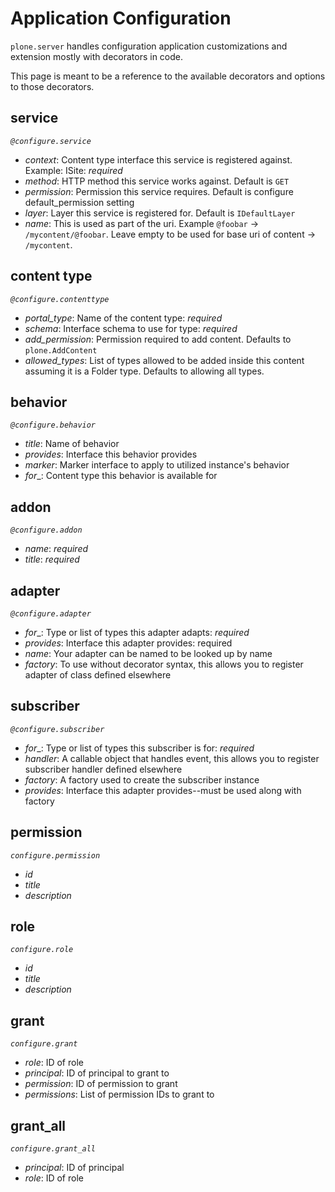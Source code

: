 # Application Configuration

`plone.server` handles configuration application customizations and extension
mostly with decorators in code.

This page is meant to be a reference to the available decorators and options
to those decorators.


## service

*`@configure.service`*

* _context_: Content type interface this service is registered against. Example: ISite: *required*
* _method_: HTTP method this service works against. Default is `GET`
* _permission_: Permission this service requires. Default is configure default_permission setting
* _layer_: Layer this service is registered for. Default is `IDefaultLayer`
* _name_: This is used as part of the uri. Example `@foobar` -> `/mycontent/@foobar`. Leave empty to be used for base uri of content -> `/mycontent`.


## content type

*`@configure.contenttype`*

* _portal_type_: Name of the content type: *required*
* _schema_: Interface schema to use for type: *required*
* _add_permission_: Permission required to add content. Defaults to `plone.AddContent`
* _allowed_types_: List of types allowed to be added inside this content assuming it is a Folder type. Defaults to allowing all types.


## behavior

*`@configure.behavior`*

* _title_: Name of behavior
* _provides_: Interface this behavior provides
* _marker_: Marker interface to apply to utilized instance's behavior
* _for__: Content type this behavior is available for


## addon

*`@configure.addon`*

* _name_: *required*
* _title_: *required*


## adapter

*`@configure.adapter`*

* _for__: Type or list of types this adapter adapts: *required*
* _provides_: Interface this adapter provides: required
* _name_: Your adapter can be named to be looked up by name
* _factory_: To use without decorator syntax, this allows you to register adapter of class defined elsewhere


## subscriber

*`@configure.subscriber`*

* _for__: Type or list of types this subscriber is for: *required*
* _handler_: A callable object that handles event, this allows you to register subscriber handler defined elsewhere
* _factory_: A factory used to create the subscriber instance
* _provides_: Interface this adapter provides--must be used along with factory


## permission

*`configure.permission`*

* _id_
* _title_
* _description_


## role

*`configure.role`*

* _id_
* _title_
* _description_

## grant

*`configure.grant`*

* _role_: ID of role
* _principal_: ID of principal to grant to
* _permission_: ID of permission to grant
* _permissions_: List of permission IDs to grant to


## grant_all

*`configure.grant_all`*

* _principal_: ID of principal
* _role_: ID of role
